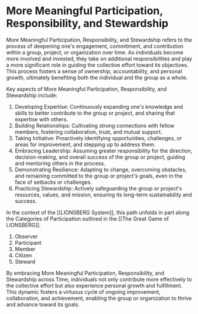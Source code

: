 # More Meaningful Participation, Responsibility, and Stewardship

More Meaningful Participation, Responsibility, and Stewardship refers to the process of deepening one's engagement, commitment, and contribution within a group, project, or organization over time. As individuals become more involved and invested, they take on additional responsibilities and play a more significant role in guiding the collective effort toward its objectives. This process fosters a sense of ownership, accountability, and personal growth, ultimately benefiting both the individual and the group as a whole.

Key aspects of More Meaningful Participation, Responsibility, and Stewardship include:

1.  Developing Expertise: Continuously expanding one's knowledge and skills to better contribute to the group or project, and sharing that expertise with others.
2.  Building Relationships: Cultivating strong connections with fellow members, fostering collaboration, trust, and mutual support.
3.  Taking Initiative: Proactively identifying opportunities, challenges, or areas for improvement, and stepping up to address them.
4.  Embracing Leadership: Assuming greater responsibility for the direction, decision-making, and overall success of the group or project, guiding and mentoring others in the process.
5.  Demonstrating Resilience: Adapting to change, overcoming obstacles, and remaining committed to the group or project's goals, even in the face of setbacks or challenges.
6.  Practicing Stewardship: Actively safeguarding the group or project's resources, values, and mission, ensuring its long-term sustainability and success.

In the context of the [[LIONSBERG System]], this path unfolds in part along the Categories of Participation outlined in the [[The Great Game of LIONSBERG]]. 

1. Observer  
2. Participant  
3. Member  
4. Citizen  
5. Steward  

By embracing More Meaningful Participation, Responsibility, and Stewardship across Time, individuals not only contribute more effectively to the collective effort but also experience personal growth and fulfillment. This dynamic fosters a virtuous cycle of ongoing improvement, collaboration, and achievement, enabling the group or organization to thrive and advance toward its goals.